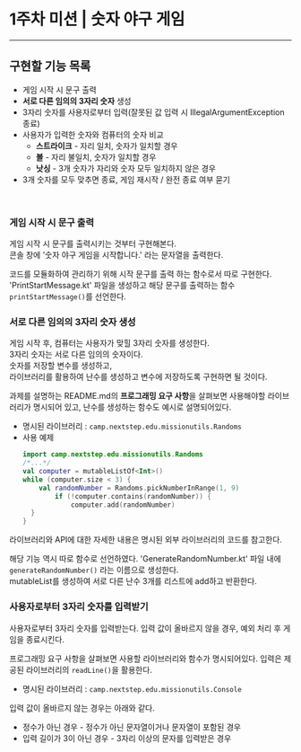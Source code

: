 1주차 미션 | 숫자 야구 게임
=======================
-----------------------

## 구현할 기능 목록
* 게임 시작 시 문구 출력
* __서로 다른 임의의 3자리 숫자__ 생성
* 3자리 숫자를 사용자로부터 입력(잘못된 값 입력 시 IllegalArgumentException 종료)
* 사용자가 입력한 숫자와 컴퓨터의 숫자 비교
    + __스트라이크__ - 자리 일치, 숫자가 일치할 경우
    + __볼__ - 자리 불일치, 숫자가 일치할 경우
    + __낫싱__ - 3개 숫자가 자리와 숫자 모두 일치하지 않은 경우
* 3개 숫자를 모두 맞추면 종료, 게임 재시작 / 완전 종료 여부 묻기

<br>

### 게임 시작 시 문구 출력
게임 시작 시 문구를 출력시키는 것부터 구현해본다.   
콘솔 창에 '숫자 야구 게임을 시작합니다.' 라는 문자열을 출력한다.

코드를 모듈화하여 관리하기 위해 시작 문구를 출력 하는 함수로서 따로 구현한다.   
'PrintStartMessage.kt' 파일을 생성하고 해당 문구를 출력하는 함수 `printStartMessage()`를 선언한다.
<br>

### 서로 다른 임의의 3자리 숫자 생성
게임 시작 후, 컴퓨터는 사용자가 맞힐 3자리 숫자를 생성한다.   
3자리 숫자는 서로 다른 임의의 숫자이다.   
숫자를 저장할 변수를 생성하고,   
라이브러리를 활용하여 난수를 생성하고 변수에 저장하도록 구현하면 될 것이다.

과제를 설명하는 README.md의 **프로그래밍 요구 사항**을 살펴보면 사용해야할 라이브러리가 명시되어 있고, 
난수를 생성하는 함수도 예시로 설명되어있다.

* 명시된 라이브러리 : `camp.nextstep.edu.missionutils.Randoms`
* 사용 예제
  ```kotlin
  import camp.nextstep.edu.missionutils.Randoms
  /*...*/
  val computer = mutableListOf<Int>()
  while (computer.size < 3) {
      val randomNumber = Randoms.pickNumberInRange(1, 9)
          if (!computer.contains(randomNumber)) {
              computer.add(randomNumber)
    }
  }
  ```

라이브러리와 API에 대한 자세한 내용은 명시된 외부 라이브러리의 코드를 참고한다.   

해당 기능 역시 따로 함수로 선언하였다. 'GenerateRandomNumber.kt' 파일 내에 `generateRandomNumber()` 라는 이름으로 생성한다.   
mutableList를 생성하여 서로 다른 난수 3개를 리스트에 add하고 반환한다.

### 사용자로부터 3자리 숫자를 입력받기
사용자로부터 3자리 숫자를 입력받는다. 입력 값이 올바르지 않을 경우, 예외 처리 후 게임을 종료시킨다.   

프로그래밍 요구 사항을 살펴보면 사용할 라이브러리와 함수가 명시되어있다. 입력은 제공된 라이브러리의 `readLine()`을 활용한다.
* 명시된 라이브러리 : `camp.nextstep.edu.missionutils.Console`

입력 값이 올바르지 않는 경우는 아래와 같다.
* 정수가 아닌 경우 - 정수가 아닌 문자열이거나 문자열이 포함된 경우
* 입력 길이가 3이 아닌 경우 - 3자리 이상의 문자를 입력받은 경우

